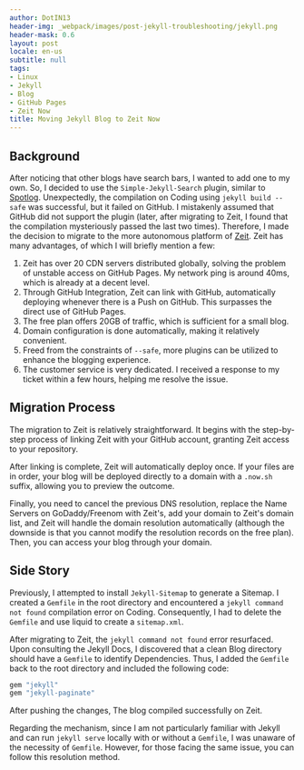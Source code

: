 ```yaml
---
author: DotIN13
header-img: _webpack/images/post-jekyll-troubleshooting/jekyll.png
header-mask: 0.6
layout: post
locale: en-us
subtitle: null
tags:
- Linux
- Jekyll
- Blog
- GitHub Pages
- Zeit Now
title: Moving Jekyll Blog to Zeit Now
---
```


## Background

After noticing that other blogs have search bars, I wanted to add one to my own. So, I decided to use the `Simple-Jekyll-Search` plugin, similar to [Spotlog](https://soptq.me/2019/04/03/implement-search). Unexpectedly, the compilation on Coding using `jekyll build --safe` was successful, but it failed on GitHub. I mistakenly assumed that GitHub did not support the plugin (later, after migrating to Zeit, I found that the compilation mysteriously passed the last two times). Therefore, I made the decision to migrate to the more autonomous platform of [Zeit](https://zeit.co/). Zeit has many advantages, of which I will briefly mention a few:

1. Zeit has over 20 CDN servers distributed globally, solving the problem of unstable access on GitHub Pages. My network ping is around 40ms, which is already at a decent level.
2. Through GitHub Integration, Zeit can link with GitHub, automatically deploying whenever there is a Push on GitHub. This surpasses the direct use of GitHub Pages.
3. The free plan offers 20GB of traffic, which is sufficient for a small blog.
4. Domain configuration is done automatically, making it relatively convenient.
5. Freed from the constraints of `--safe`, more plugins can be utilized to enhance the blogging experience.
6. The customer service is very dedicated. I received a response to my ticket within a few hours, helping me resolve the issue.

## Migration Process

The migration to Zeit is relatively straightforward. It begins with the step-by-step process of linking Zeit with your GitHub account, granting Zeit access to your repository.

After linking is complete, Zeit will automatically deploy once. If your files are in order, your blog will be deployed directly to a domain with a `.now.sh` suffix, allowing you to preview the outcome.

Finally, you need to cancel the previous DNS resolution, replace the Name Servers on GoDaddy/Freenom with Zeit's, add your domain to Zeit's domain list, and Zeit will handle the domain resolution automatically (although the downside is that you cannot modify the resolution records on the free plan). Then, you can access your blog through your domain.

## Side Story

Previously, I attempted to install `Jekyll-Sitemap` to generate a Sitemap. I created a `Gemfile` in the root directory and encountered a `jekyll command not found` compilation error on Coding. Consequently, I had to delete the `Gemfile` and use liquid to create a `sitemap.xml`.

After migrating to Zeit, the `jekyll command not found` error resurfaced. Upon consulting the Jekyll Docs, I discovered that a clean Blog directory should have a `Gemfile` to identify Dependencies. Thus, I added the `Gemfile` back to the root directory and included the following code:

```ruby
gem "jekyll"
gem "jekyll-paginate"
```

After pushing the changes, The blog compiled successfully on Zeit.

Regarding the mechanism, since I am not particularly familiar with Jekyll and can run `jekyll serve` locally with or without a `Gemfile`, I was unaware of the necessity of `Gemfile`. However, for those facing the same issue, you can follow this resolution method.
